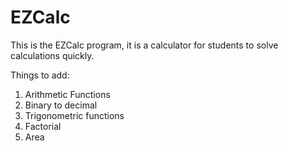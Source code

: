 # EZCalc
This is the EZCalc program, it is a calculator for students to solve calculations quickly.

Things to add:
1. Arithmetic Functions
2. Binary to decimal
3. Trigonometric functions
4. Factorial
5. Area
